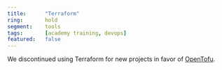 ```yaml
---
title:      "Terraform"
ring:       hold
segment:    tools
tags:       [academy training, devops]
featured:   false
---
```


We discontinued using Terraform for new projects in favor of [OpenTofu](/platforms-and-aoe-services/opentofu/).
